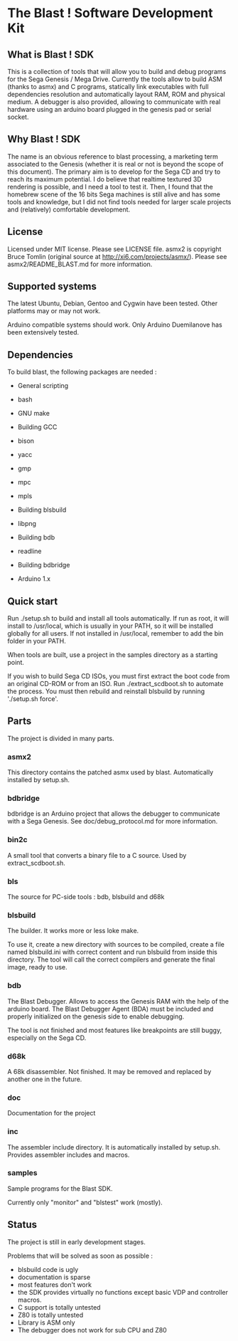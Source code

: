 The Blast ! Software Development Kit
====================================


What is Blast ! SDK
-------------------

This is a collection of tools that will allow you to build and debug programs for the Sega Genesis / Mega Drive.
Currently the tools allow to build ASM (thanks to asmx) and C programs, statically link executables with full dependencies resolution and automatically layout RAM, ROM and physical medium. A debugger is also provided, allowing to communicate with real hardware using an arduino board plugged in the genesis pad or serial socket.


Why Blast ! SDK
---------------

The name is an obvious reference to blast processing, a marketing term associated to the Genesis (whether it is real or not is beyond the scope of this document).
The primary aim is to develop for the Sega CD and try to reach its maximum potential. I do believe that realtime textured 3D rendering is possible, and I need a tool to test it.
Then, I found that the homebrew scene of the 16 bits Sega machines is still alive and has some tools and knowledge, but I did not find tools needed for larger scale projects and (relatively) comfortable development.


License
-------

Licensed under MIT license. Please see LICENSE file.
asmx2 is copyright Bruce Tomlin (original source at http://xi6.com/projects/asmx/). Please see asmx2/README_BLAST.md for more information.


Supported systems
-----------------

The latest Ubuntu, Debian, Gentoo and Cygwin have been tested. Other platforms may or may not work.

Arduino compatible systems should work. Only Arduino Duemilanove has been extensively tested.


Dependencies
------------

To build blast, the following packages are needed :

* General scripting
 * bash
 * GNU make
 
* Building GCC
 * bison
 * yacc
 * gmp
 * mpc
 * mpls
 
* Building blsbuild
 * libpng
 
* Building bdb
 * readline

* Building bdbridge
 * Arduino 1.x


Quick start
-----------

Run ./setup.sh to build and install all tools automatically. If run as root, it will install to /usr/local, which is usually in your PATH, so it will be installed globally for all users. If not installed in /usr/local, remember to add the bin folder in your PATH.

When tools are built, use a project in the samples directory as a starting point.

If you wish to build Sega CD ISOs, you must first extract the boot code from an original CD-ROM or from an ISO. Run ./extract_scdboot.sh to automate the process. You must then rebuild and reinstall blsbuild by running './setup.sh force'.


Parts
-----

The project is divided in many parts.

### asmx2 ###

This directory contains the patched asmx used by blast. Automatically installed by setup.sh.


### bdbridge ###

bdbridge is an Arduino project that allows the debugger to communicate with a Sega Genesis. See doc/debug_protocol.md for more information.


### bin2c ###

A small tool that converts a binary file to a C source. Used by extract_scdboot.sh.


### bls ###

The source for PC-side tools : bdb, blsbuild and d68k


### blsbuild ###

The builder. It works more or less loke make.

To use it, create a new directory with sources to be compiled, create a file named blsbuild.ini with correct content and run blsbuild from inside this directory. The tool will call the correct compilers and generate the final image, ready to use.


### bdb ###

The Blast Debugger. Allows to access the Genesis RAM with the help of the arduino board. The Blast Debugger Agent (BDA) must be included and properly initialized on the genesis side to enable debugging.

The tool is not finished and most features like breakpoints are still buggy, especially on the Sega CD.


### d68k ###

A 68k disassembler. Not finished. It may be removed and replaced by another one in the future.


### doc ###

Documentation for the project


### inc ###

The assembler include directory. It is automatically installed by setup.sh. Provides assembler includes and macros.


### samples ###

Sample programs for the Blast SDK.

Currently only "monitor" and "blstest" work (mostly).


Status
------

The project is still in early development stages.

Problems that will be solved as soon as possible :
* blsbuild code is ugly
* documentation is sparse
* most features don't work
* the SDK provides virtually no functions except basic VDP and controller macros.
* C support is totally untested
* Z80 is totally untested
* Library is ASM only
* The debugger does not work for sub CPU and Z80
